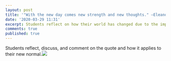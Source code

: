 ```yaml
---
layout: post
title: '"With the new day comes new strength and new thoughts." —Eleanor Roosevelt'
date: '2020-03-29 11:31'
excerpt: Students reflect on how their world has changed due to the impact of COVID-19.
comments: true
published: true
---
```


Students reflect, discuss, and comment on the quote and how it applies to their new normal.![]({{site.baseurl}}/)
